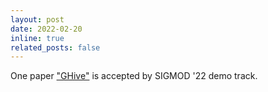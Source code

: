 ```yaml
---
layout: post
date: 2022-02-20
inline: true
related_posts: false
---
```


One paper ["GHive"](https://dl.acm.org/doi/10.1145/3514221.3520166) is accepted by SIGMOD '22 demo track.
